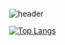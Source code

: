 ![header](https://capsule-render.vercel.app/api?type=cylinder&&color=100:ede5be&height=300&section=header&text=capsule%20render&fontSize=90)




[![Top Langs](https://github-readme-stats.vercel.app/api/top-langs/?username=anuraghazra&layout=compact)](https://github.com/anuraghazra/github-readme-stats)
